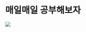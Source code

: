# 매일매일 공부해보자
<img src="https:https://github.com/gjwoo96/Stu_StepByStep/blob/main/images/dog.jpg?raw=true">
